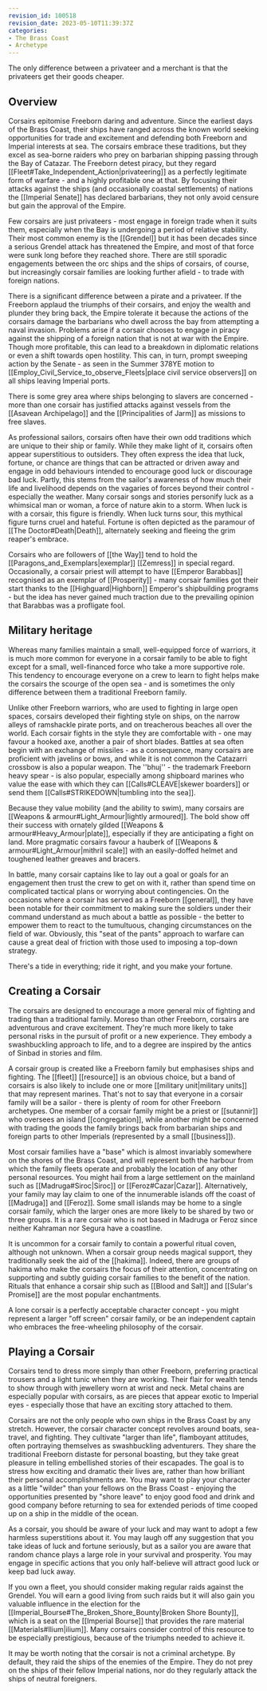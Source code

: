 ```yaml
---
revision_id: 100518
revision_date: 2023-05-10T11:39:37Z
categories:
- The Brass Coast
- Archetype
---
```


The only difference between a privateer and a merchant is that the privateers get their goods cheaper.

## Overview
Corsairs epitomise Freeborn daring and adventure. Since the earliest days of the Brass Coast, their ships have ranged across the known world seeking opportunities for trade and excitement and defending both Freeborn and Imperial interests at sea. The corsairs embrace these traditions, but they excel as sea-borne raiders who prey on barbarian shipping passing through the Bay of Catazar. The Freeborn detest piracy, but they regard [[Fleet#Take_Independent_Action|privateering]] as a perfectly legitimate form of warfare - and a highly profitable one at that. By focusing their attacks against the ships (and occasionally coastal settlements) of nations the [[Imperial Senate]] has declared barbarians, they not only avoid censure but gain the approval of the Empire.

Few corsairs are just privateers - most engage in foreign trade when it suits them, especially when the Bay is undergoing a period of relative stability. Their most common enemy is the [[Grendel]] but it has been decades since a serious Grendel attack has threatened the Empire, and most of that force were sunk long before they reached shore. There are still sporadic engagements between the orc ships and the ships of corsairs, of course, but increasingly corsair families are looking further afield - to trade with foreign nations.

There is a significant difference between a pirate and a privateer. If the Freeborn applaud the triumphs of their corsairs, and enjoy the wealth and plunder they bring back, the Empire tolerate it because the actions of the corsairs damage the barbarians who dwell across the bay from attempting a naval invasion. Problems arise if a corsair chooses to engage in piracy against the shipping of a foreign nation that is not at war with the Empire. Though more profitable, this can lead to a breakdown in diplomatic relations or even a shift towards open hostility. This can, in turn, prompt sweeping action by the Senate - as seen in the Summer 378YE motion to [[Employ_Civil_Service_to_observe_Fleets|place civil service observers]] on all ships leaving Imperial ports. 

There is some grey area where ships belonging to slavers are concerned - more than one corsair has justified attacks against vessels from the [[Asavean Archipelago]] and the [[Principalities of Jarm]] as missions to free slaves.

As professional sailors, corsairs often have their own odd traditions which are unique to their ship or family. While they make light of it, corsairs often appear superstitious to outsiders. They often express the idea that luck, fortune, or chance are things that can be attracted or driven away and engage in odd behaviours intended to encourage good luck or discourage bad luck. Partly, this stems from the sailor's awareness of how much their life and livelihood depends on the vagaries of forces beyond their control - especially the weather. Many corsair songs and stories personify luck as a whimsical man or woman, a force of nature akin to a storm. When luck is with a corsair, this figure is friendly. When luck turns sour, this mythical figure turns cruel and hateful. Fortune is often depicted as the paramour of [[The Doctor#Death|Death]], alternately seeking and fleeing the grim reaper's embrace.

Corsairs who are followers of [[the Way]] tend to hold the [[Paragons_and_Exemplars|exemplar]] [[Zemress]] in special regard. Occasionally, a corsair priest will attempt to have [[Emperor Barabbas]] recognised as an exemplar of [[Prosperity]] - many corsair families got their start thanks to the [[Highguard|Highborn]] Emperor's shipbuilding programs - but the idea has never gained much traction due to the prevailing opinion that Barabbas was a profligate fool.

## Military heritage
Whereas many families maintain a small, well-equipped force of warriors, it is much more common for everyone in a corsair family to be able to fight except for a small, well-financed force who take a more supportive role. This tendency to encourage everyone on a crew to learn to fight helps make the corsairs the scourge of the open sea - and is sometimes the only difference between them a traditional Freeborn family.

Unlike other Freeborn warriors, who are used to fighting in large open spaces, corsairs developed their fighting style on ships, on the narrow alleys of ramshackle pirate ports, and on treacherous beaches all over the world. Each corsair fights in the style they are comfortable with - one may favour a hooked axe, another a pair of short blades. Battles at sea often begin with an exchange of missiles - as a consequence, many corsairs are proficient with javelins or bows, and while it is not common the Catazarri crossbow is also a popular weapon. The ''bhuj'' - the trademark Freeborn heavy spear - is also popular, especially among shipboard marines who value the ease with which they can [[Calls#CLEAVE|skewer boarders]] or send them [[Calls#STRIKEDOWN|tumbling into the sea]]. 

Because they value mobility (and the ability to swim), many corsairs are [[Weapons & armour#Light_Armour|lightly armoured]]. The bold show off their success with ornately gilded [[Weapons & armour#Heavy_Armour|plate]], especially if they are anticipating a fight on land. More pragmatic corsairs favour a hauberk of [[Weapons & armour#Light_Armour|mithril scale]] with an easily-doffed helmet and toughened leather greaves and bracers.

In battle, many corsair captains like to lay out a goal or goals for an engagement then trust the crew to get on with it, rather than spend time on complicated tactical plans or worrying about contingencies. On the occasions where a corsair has served as a Freeborn [[general]], they have been notable for their commitment to making sure the soldiers under their command understand as much about a battle as possible - the better to empower them to react to the tumultuous, changing circumstances on the field of war. Obviously, this "seat of the pants" approach to warfare can cause a great deal of friction with those used to imposing a top-down strategy.

There's a tide in everything; ride it right, and you make your fortune.

## Creating a Corsair
The corsairs are designed to encourage a more general mix of fighting and trading than a traditional family. Moreso than other Freeborn, corsairs are adventurous and crave excitement. They're much more likely to take personal risks in the pursuit of profit or a new experience. They embody a swashbuckling approach to life, and to a degree are inspired by the antics of Sinbad in stories and film.

A corsair group is created like a Freeborn family but emphasises ships and fighting. The [[fleet]] [[resource]] is an obvious choice, but a band of corsairs is also likely to include one or more [[military unit|military units]] that may represent marines. That's not to say that everyone in a corsair family will be a sailor - there is plenty of room for other Freeborn archetypes. One member of a corsair family might be a priest or [[sutannir]] who oversees an island [[congregation]], while another might be concerned with trading the goods the family brings back from barbarian ships and foreign parts to other Imperials (represented by a small [[business]]).

Most corsair families have a "base" which is almost invariably somewhere on the shores of the Brass Coast, and will represent both the harbour from which the family fleets operate and probably the location of any other personal resources. You might hail from a large settlement on the mainland such as [[Madruga#Siroc|Siroc]] or [[Feroz#Cazar|Cazar]]. Alternatively, your family may lay claim to one of the innumerable islands off the coast of [[Madruga]] and [[Feroz]]. Some small islands may be home to a single corsair family, which the larger ones are more likely to be shared by two or three groups. It is a rare corsair who is not based in Madruga or Feroz since neither Kahraman nor Segura have a coastline.

It is uncommon for a corsair family to contain a powerful ritual coven, although not unknown. When a corsair group needs magical support, they traditionally seek the aid of the [[hakima]]. Indeed, there are groups of hakima who make the corsairs the focus of their attention, concentrating on supporting and subtly guiding corsair families to the benefit of the nation. Rituals that enhance a corsair ship such as [[Blood and Salt]] and [[Sular's Promise]] are the most popular enchantments.

A lone corsair is a perfectly acceptable character concept - you might represent a larger "off screen" corsair family, or be an independent captain who embraces the free-wheeling philosophy of the corsair.

## Playing a Corsair
Corsairs tend to dress more simply than other Freeborn, preferring practical trousers and a light tunic when they are working. Their flair for wealth tends to show through with jewellery worn at wrist and neck. Metal chains are especially popular with corsairs, as are pieces that appear exotic to Imperial eyes - especially those that have an exciting story attached to them.

Corsairs are not the only people who own ships in the Brass Coast by any stretch. However, the corsair character concept revolves around boats, sea-travel, and fighting. They cultivate "larger than life", flamboyant attitudes, often portraying themselves as swashbuckling adventurers. They share the traditional Freeborn distaste for personal boasting, but they take great pleasure in telling embellished stories of their escapades. The goal is to stress how exciting and dramatic their lives are, rather than how brilliant their personal accomplishments are. You may want to play your character as a little "wilder" than your fellows on the Brass Coast - enjoying the opportunities presented by "shore leave" to enjoy good food and drink and good company before returning to sea for extended periods of time cooped up on a ship in the middle of the ocean.

As a corsair, you should be aware of your luck and may want to adopt a few harmless superstitions about it. You may laugh off any suggestion that you take ideas of luck and fortune seriously, but as a sailor you are aware that random chance plays a large role in your survival and prosperity. You may engage in specific actions that you only half-believe will attract good luck or keep bad luck away.

If you own a fleet, you should consider making regular raids against the Grendel. You will earn a good living from such raids but it will also gain you valuable influence in the election for the [[Imperial_Bourse#The_Broken_Shore_Bounty|Broken Shore Bounty]], which is a seat on the [[Imperial Bourse]] that provides the rare material [[Materials#Ilium|ilium]]. Many corsairs consider control of this resource to be especially prestigious, because of the triumphs needed to achieve it. 

It may be worth noting that the corsair is not a criminal archetype. By default, they raid the ships of the enemies of the Empire. They do not prey on the ships of their fellow Imperial nations, nor do they regularly attack the ships of neutral foreigners.


